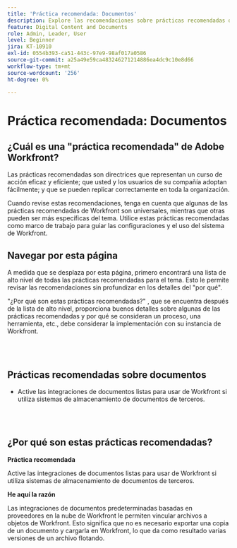 ```yaml
---
title: 'Práctica recomendada: Documentos'
description: Explore las recomendaciones sobre prácticas recomendadas de los expertos de Adobe Workfront acerca de la configuración, administración y uso de documentos en Workfront.
feature: Digital Content and Documents
role: Admin, Leader, User
level: Beginner
jira: KT-10910
exl-id: 0554b393-ca51-443c-97e9-98af017a0586
source-git-commit: a25a49e59ca483246271214886ea4dc9c10e8d66
workflow-type: tm+mt
source-wordcount: '256'
ht-degree: 0%

---
```


# Práctica recomendada: Documentos

## ¿Cuál es una &quot;práctica recomendada&quot; de Adobe Workfront?

Las prácticas recomendadas son directrices que representan un curso de acción eficaz y eficiente; que usted y los usuarios de su compañía adoptan fácilmente; y que se pueden replicar correctamente en toda la organización.

Cuando revise estas recomendaciones, tenga en cuenta que algunas de las prácticas recomendadas de Workfront son universales, mientras que otras pueden ser más específicas del tema. Utilice estas prácticas recomendadas como marco de trabajo para guiar las configuraciones y el uso del sistema de Workfront.

## Navegar por esta página

A medida que se desplaza por esta página, primero encontrará una lista de alto nivel de todas las prácticas recomendadas para el tema. Esto le permite revisar las recomendaciones sin profundizar en los detalles del &quot;por qué&quot;.

&quot;¿Por qué son estas prácticas recomendadas?&quot; , que se encuentra después de la lista de alto nivel, proporciona buenos detalles sobre algunas de las prácticas recomendadas y por qué se consideran un proceso, una herramienta, etc., debe considerar la implementación con su instancia de Workfront.

</br>
</br>

## Prácticas recomendadas sobre documentos

* Active las integraciones de documentos listas para usar de Workfront si utiliza sistemas de almacenamiento de documentos de terceros.

</br>
</br>

## ¿Por qué son estas prácticas recomendadas?

**Práctica recomendada**

Active las integraciones de documentos listas para usar de Workfront si utiliza sistemas de almacenamiento de documentos de terceros.

**He aquí la razón**

Las integraciones de documentos predeterminadas basadas en proveedores en la nube de Workfront le permiten vincular archivos a objetos de Workfront. Esto significa que no es necesario exportar una copia de un documento y cargarla en Workfront, lo que da como resultado varias versiones de un archivo flotando.
